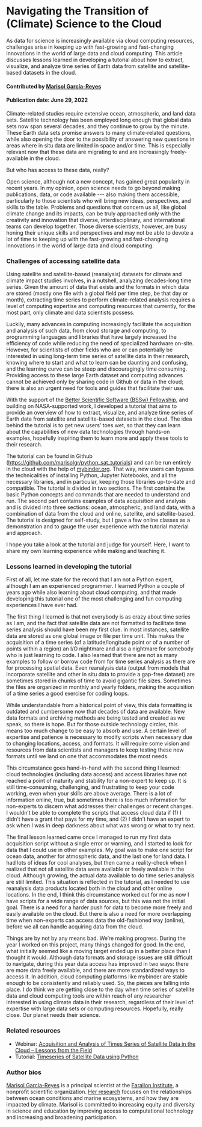 # Navigating the Transition of (Climate) Science to the Cloud

As data for science is increasingly available via cloud computing resources, challenges arise in keeping up with
fast-growing and fast-changing innovations in the world of large data and cloud computing.
This article discusses lessons learned in developing a tutorial about how to extract, visualize, and analyze time series of Earth data from satellite and satellite-based datasets in the cloud.

#### Contributed by [Marisol García-Reyes](https://github.com/marisolgr)

#### Publication date: June 29, 2022

Climate-related studies require extensive ocean, atmospheric, and land data sets. Satellite technology has been employed long enough that global data sets now span several decades, and they continue to grow by the minute. These Earth data sets promise answers to many climate-related questions, while also opening the door to the possibility of answering new questions in areas where in situ data are limited in space and/or time. This is especially relevant now that these data are migrating to and are increasingly freely-available in the cloud.

But who has access to these data, really?

Open science, although not a new concept, has gained great popularity in recent years. In my opinion, open science needs to go beyond making publications, data, or code available --- also making them accessible, particularly to those scientists who will bring new ideas, perspectives, and skills to the table. Problems and questions that concern us all, like global climate change and its impacts, can be truly approached only with the creativity and innovation that diverse, interdisciplinary, and international teams can develop together. Those diverse scientists, however, are busy honing their unique skills and perspectives and may not be able to devote a lot of time to keeping up with the fast-growing and fast-changing innovations in the world of large data and cloud computing.

### Challenges of accessing satellite data

Using satellite and satellite-based (reanalysis) datasets for climate and climate impact studies involves, in a nutshell, analyzing decades-long time series. Given the amount of data that exists and the formats in which data are stored (mostly one file with a global field per time step, be that day or month), extracting time series to perform climate-related analysis requires a level of computing expertise and computing resources that currently, for the most part, only climate and data scientists possess.

Luckily, many advances in computing increasingly facilitate the acquisition and analysis of such data, from cloud storage and computing, to programming languages and libraries that have largely increased the efficiency of code while reducing the need of specialized hardware on-site. However, for scientists of other fields who are or can potentially be interested in using long-term time series of satellite data in their research, knowing where to start and what to learn can be daunting and confusing, and the learning curve can be steep and discouragingly time consuming. Providing access to these large Earth dataset and computing advances cannot be achieved only by sharing code in Github or data in the cloud; there is also an urgent need for tools and guides that facilitate their use.

With the support of the [Better Scientific Software (BSSw) Fellowship](https://bssw.io/fellowship), and building on NASA-supported work, I developed a tutorial that aims to provide an overview of how to extract, visualize, and analyze time series of Earth data from satellite and satellite-based datasets in the cloud. The idea behind the tutorial is to get new users’ toes wet, so that they can learn about the capabilities of new data technologies through hands-on examples, hopefully inspiring them to learn more and apply these tools to their research.

The tutorial can be found in Github (<https://github.com/marisolgr/python_sat_tutorials>) and can be run entirely in the cloud with the help of [mybinder.org](https://mybinder.org). That way, new users can bypass the technicalities of installing Python, Jupyter Notebooks, and all the necessary libraries, and in particular, keeping those libraries up-to-date and compatible. The tutorial is divided in two sections. The first contains the basic Python concepts and commands that are needed to understand and run. The second part contains examples of data acquisition and analysis and is divided into three sections: ocean, atmospheric, and land data, with a combination of data from the cloud and online, satellite, and satellite-based. The tutorial is designed for self-study, but I gave a few online classes as a demonstration and to gauge the user experience with the tutorial material and approach.

I hope you take a look at the tutorial and judge for yourself. Here, I want to share my own learning experience while making and teaching it.

### Lessons learned in developing the tutorial

First of all, let me state for the record that I am not a Python expert, although I am an experienced programmer. I learned Python a couple of years ago while also learning about cloud computing, and that made developing this tutorial one of the most challenging and fun computing experiences I have ever had.

The first thing I learned is that not everybody is as crazy about time series as I am, and the fact that satellite data are not formatted to facilitate time series analysis should have been my first clue. In most instances, satellite data are stored as one global image or file per time unit. This makes the acquisition of a time series (of a latitude/longitude point or of a number of points within a region) an I/O nightmare and also a nightmare for somebody who is just learning to code. I also learned that there are not as many examples to follow or borrow code from for time series analysis as there are for processing spatial data. Even reanalysis data (output from models that incorporate satellite and other in situ data to provide a gap-free dataset) are sometimes stored in chunks of time to avoid gigantic file sizes.  Sometimes the files are organized in monthly and yearly folders, making the acquisition of a time series a good exercise for coding loops.

While understandable from a historical point of view, this data formatting is outdated and cumbersome now that decades of data are available. New data formats and archiving methods are being tested and created as we speak, so there is hope. But for those outside technology circles, this means too much change to be easy to absorb and use. A certain level of expertise and patience is necessary to modify scripts when necessary due to changing locations, access, and formats. It will require some vision and resources from data scientists and managers to keep testing these new formats until we land on one that accommodates the most needs.

This circumstance goes hand-in-hand with the second thing I learned: cloud technologies (including data access) and access libraries have not reached a point of maturity and stability for a non-expert to keep up. It is still time-consuming, challenging, and frustrating to keep your code working, even when your skills are above average. There is a lot of information online, true, but sometimes there is too much information for non-experts to discern what addresses their challenges or recent changes. I wouldn’t be able to complete the scripts that access cloud data if (1) I didn’t have a grant that pays for my time, and (2) I didn’t have an expert to ask when I was in deep darkness about what was wrong or what to try next.

The final lesson learned came once I managed to run my first data acquisition script without a single error or warning, and I started to look for data that I could use in other examples. My goal was to make one script for ocean data, another for atmospheric data, and the last one for land data. I had lots of ideas for cool analyses, but then came a reality-check when I realized that not all satellite data were available or freely available in the cloud. Although growing, the actual data available to do time series analysis are still limited. This situation is reflected in the tutorial, as I needed to use reanalysis data products located both in the cloud and other online locations. In the end, I think this circumstance worked out for me as now I have scripts for a wide range of data sources, but this was not the initial goal. There is a need for a harder push for data to become more freely and easily available on the cloud. But there is also a need for more overlapping time when non-experts can access data the old-fashioned way (online), before we all can handle acquiring data from the cloud.

Things are by not by any means bad. We’re making progress. During the year I worked on this project, many things changed for good. In the end, what initially seemed like a moving target ended up in a better place than I thought it would. Although data formats and storage issues are still difficult to navigate, during this year data access has improved in two ways: there are more data freely available, and there are more standardized ways to access it. In addition, cloud computing platforms like mybinder are stable enough to be consistently and reliably used. So, the pieces are falling into place. I do think we are getting close to the day when time series of satellite data and cloud computing tools are within reach of any researcher interested in using climate data in their research, regardless of their level of expertise with large data sets or computing resources. Hopefully, really close. Our planet needs their science.

### Related resources
* Webinar: [Acquisition and Analysis of Times Series of Satellite Data in the Cloud – Lessons from the Field](https://ideas-productivity.org/events/hpc-best-practices-webinars/#webinar063)
* Tutorial: [Timeseries of Satellite Data using Python](https://github.com/marisolgr/python_sat_tutorials)

### Author bios

[Marisol García-Reyes](https://github.com/marisolgr) is a principal scientist at the [Farallon Institute](http://www.faralloninstitute.org/), a nonprofit scientific organization. [Her research](http://www.faralloninstitute.org/marisol) focuses on the relationships between ocean conditions and marine ecosystems, and how they are impacted by climate. Marisol is committed to increasing equity and diversity in science and education by improving access to computational technology and increasing and broadening participation.

<!---
Publish: yes
Pinned: no
Topics: big data, cloud computing, online learning
--->
